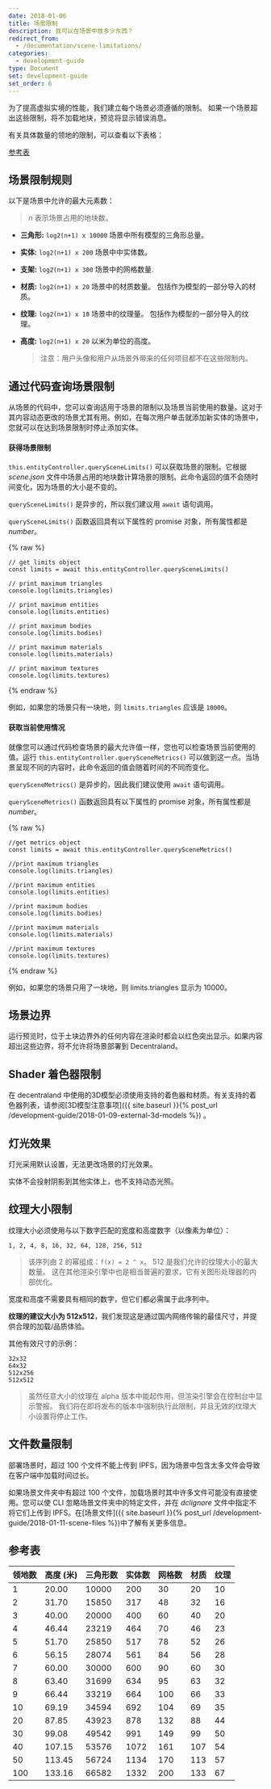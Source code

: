 ```yaml
---
date: 2018-01-06
title: 场景限制
description: 我可以在场景中放多少东西？
redirect_from:
  - /documentation/scene-limitations/
categories:
  - development-guide
type: Document
set: development-guide
set_order: 6
---
```


为了提高虚拟实境的性能，我们建立每个场景必须遵循的限制。 如果一个场景超出这些限制，将不加载地块，预览将显示错误消息。

有关具体数量的领地的限制，可以查看以下表格：

[参考表](https://docs.google.com/spreadsheets/d/1JTK8oVEASS2WXMg26D4cXV-xaCeB_dL2MUvhi7m3Cr0/edit#gid=0)

## 场景限制规则

以下是场景中允许的最大元素数：

> *n* 表示场景占用的地块数。

- **三角形:** `log2(n+1) x 10000` 场景中所有模型的三角形总量。
- **实体:** `log2(n+1) x 200` 场景中中实体数。
- **支架:** `log2(n+1) x 300` 场景中的网格数量.
- **材质:** `log2(n+1) x 20` 场景中的材质数量。 包括作为模型的一部分导入的材质。
- **纹理:** `log2(n+1) x 10` 场景中的纹理量。 包括作为模型的一部分导入的纹理。
- **高度:** `log2(n+1) x 20` 以米为单位的高度。

  > 注意：用户头像和用户从场景外带来的任何项目都不在这些限制内。

## 通过代码查询场景限制

从场景的代码中，您可以查询适用于场景的限制以及场景当前使用的数量。这对于其内容动态更改的场景尤其有用。例如，在每次用户单击就添加新实体的场景中，您就可以在达到场景限制时停止添加实体。

 #### 获得场景限制

`this.entityController.querySceneLimits()` 可以获取场景的限制。它根据 _scene.json_ 文件中场景占用的地块数计算场景的限制。此命令返回的值不会随时间变化，因为场景的大小是不变的。

`querySceneLimits()` 是异步的，所以我们建议用 `await` 语句调用。

`querySceneLimits()` 函数返回具有以下属性的 promise 对象，所有属性都是 _number_。

{% raw %}

 ```tsx
 // get limits object
 const limits = await this.entityController.querySceneLimits()

 // print maximum triangles
 console.log(limits.triangles)

 // print maximum entities
 console.log(limits.entities)

 // print maximum bodies
 console.log(limits.bodies)

 // print maximum materials
 console.log(limits.materials)

 // print maximum textures
 console.log(limits.textures)
 ```

{% endraw %}

例如，如果您的场景只有一块地，则 `limits.triangles` 应该是 `10000`。

#### 获取当前使用情况

就像您可以通过代码检查场景的最大允许值一样，您也可以检查场景当前使用的值。运行 `this.entityController.querySceneMetrics()` 可以做到这一点。当场景呈现不同的内容时，此命令返回的值会随着时间的不同而变化。

`querySceneMetrics()` 是异步的，因此我们建议使用 `await` 语句调用。

`querySceneMetrics()` 函数返回具有以下属性的 promise 对象，所有属性都是 _number_。

 {% raw %}

 ```tsx
 //get metrics object
 const limits = await this.entityController.querySceneMetrics()

 //print maximum triangles
 console.log(limits.triangles)

 //print maximum entities
 console.log(limits.entities)

 //print maximum bodies
 console.log(limits.bodies)

 //print maximum materials
 console.log(limits.materials)

 //print maximum textures
 console.log(limits.textures)
 ```

 {% endraw %}

例如，如果您的场景只用了一块地，则 limits.triangles 显示为 10000。

## 场景边界

运行预览时，位于土块边界外的任何内容在渲染时都会以红色突出显示。如果内容超出这些边界，将不允许将场景部署到 Decentraland。

## Shader 着色器限制

在 decentraland 中使用的3D模型必须使用支持的着色器和材质。有关支持的着色器列表，请参阅[3D模型注意事项]({{ site.baseurl }}{% post_url /development-guide/2018-01-09-external-3d-models %}) 。

## 灯光效果

灯光采用默认设置，无法更改场景的灯光效果。

实体不会投射阴影到其他实体上，也不支持动态光照。

## 纹理大小限制

纹理大小必须使用与以下数字匹配的宽度和高度数字（以像素为单位）：

```
1, 2, 4, 8, 16, 32, 64, 128, 256, 512
```

> 该序列由 2 的幂组成：`f(x) = 2 ^ x`。 512 是我们允许的纹理大小的最大数量。 这在其他渲染引擎中也是相当普遍的要求，它有关图形处理器的内部优化。

宽度和高度不需要具有相同的数字，但它们都必需属于此序列中。

**纹理的建议大小为 512x512**，我们发现这是通过国内网络传输的最佳尺寸，并提供合理的加载/品质体验。

其他有效尺寸的示例：
```
32x32
64x32
512x256
512x512
```

> 虽然任意大小的纹理在 alpha 版本中能起作用，但渲染引擎会在控制台中显示警报。 我们将在即将发布的版本中强制执行此限制，并且无效的纹理大小设置将停止工作。

## 文件数量限制

部署场景时，超过 100 个文件不能上传到 IPFS，因为场景中包含太多文件会导致在客户端中加载时间过长。

如果场景文件夹中有超过 100 个文件，加载场景时其中许多文件可能没有直接使用。您可以使 CLI 忽略场景文件夹中的特定文件，并在 _dclignore_ 文件中指定不将它们上传到 IPFS。在[场景文件]({{ site.baseurl }}{% post_url /development-guide/2018-01-11-scene-files %})中了解有关更多信息。


## 参考表

| 领地数 | 高度 (米) | 三角形数 | 实体数 | 网格数 | 材质 | 纹理 |
| ------------- | --------------- | --------------- | -------------- | ------------ | --------------- | -------------- |
| 1             | 20.00           | 10000           | 200            | 30           | 20              | 10             |
| 2             | 31.70           | 15850           | 317            | 48           | 32              | 16             |
| 3             | 40.00           | 20000           | 400            | 60           | 40              | 20             |
| 4             | 46.44           | 23219           | 464            | 70           | 46              | 23             |
| 5             | 51.70           | 25850           | 517            | 78           | 52              | 26             |
| 6             | 56.15           | 28074           | 561            | 84           | 56              | 28             |
| 7             | 60.00           | 30000           | 600            | 90           | 60              | 30             |
| 8             | 63.40           | 31699           | 634            | 95           | 63              | 32             |
| 9             | 66.44           | 33219           | 664            | 100          | 66              | 33             |
| 10            | 69.19           | 34594           | 692            | 104          | 69              | 35             |
| 20            | 87.85           | 43923           | 878            | 132          | 88              | 44             |
| 30            | 99.08           | 49542           | 991            | 149          | 99              | 50             |
| 40            | 107.15          | 53576           | 1072           | 161          | 107             | 54             |
| 50            | 113.45          | 56724           | 1134           | 170          | 113             | 57             |
| 100           | 133.16          | 66582           | 1332           | 200          | 133             | 67             |